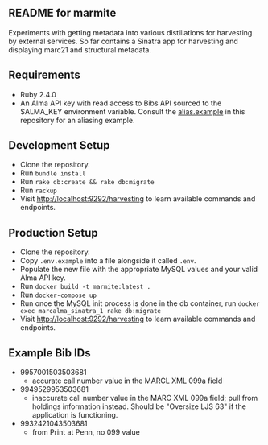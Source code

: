 ## README for marmite

Experiments with getting metadata into various distillations for harvesting by external services.
So far contains a Sinatra app for harvesting and displaying marc21 and structural metadata.

## Requirements
* Ruby 2.4.0
* An Alma API key with read access to Bibs API sourced to the $ALMA_KEY environment variable.  Consult the [alias.example](alias.example) in this repository for an aliasing example. 

## Development Setup
* Clone the repository.
* Run ```bundle install```
* Run ```rake db:create && rake db:migrate```
* Run ```rackup```
* Visit [http://localhost:9292/harvesting](http://localhost:9292/harvesting) to learn available commands and endpoints.

## Production Setup
* Clone the repository.
* Copy ```.env.example``` into a file alongside it called ```.env```.
* Populate the new file with the appropriate MySQL values and your valid Alma API key.
* Run ```docker build -t marmite:latest .```
* Run ```docker-compose up```
* Run once the MySQL init process is done in the db container, run ```docker exec marcalma_sinatra_1 rake db:migrate```
* Visit [http://localhost:9292/harvesting](http://localhost:9292/harvesting) to learn available commands and endpoints.

## Example Bib IDs
* 9957001503503681 
   * accurate call number value in the MARCL XML 099a field
* 9949529953503681
  * inaccurate call number value in the MARC XML 099a field; pull from holdings information instead. Should be "Oversize LJS 63" if the application is functioning.
* 9932421043503681
  * from Print at Penn, no 099 value

